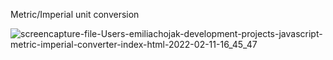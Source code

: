 Metric/Imperial unit conversion

![screencapture-file-Users-emiliachojak-development-projects-javascript-metric-imperial-converter-index-html-2022-02-11-16_45_47](https://user-images.githubusercontent.com/58707042/153623558-7f88af2b-99b5-4566-89a5-d1caa2a16c4f.png)
